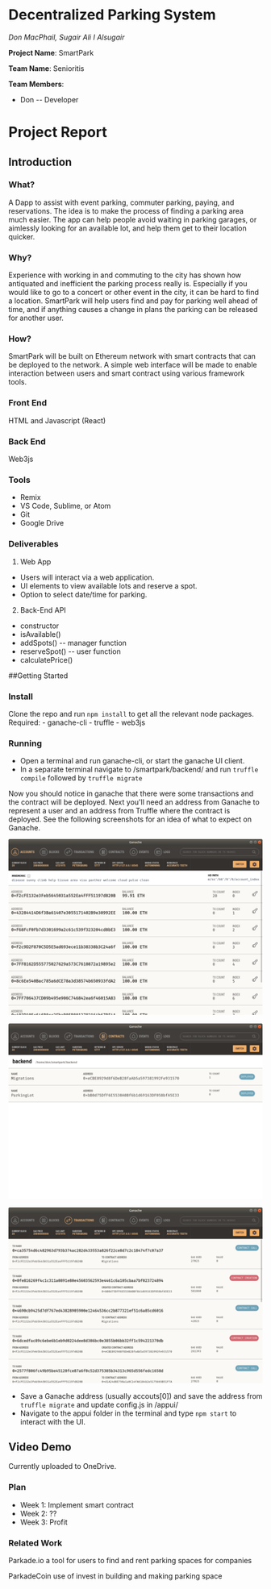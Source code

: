 # Decentralized Parking System
*Don MacPhail, Sugair Ali I Alsugair*

**Project Name**: SmartPark

**Team Name**: Senioritis

**Team Members**: 
- Don -- Developer


# Project Report

## Introduction
### What?
A Dapp to assist with event parking, commuter parking, paying, and reservations.  The idea is to make the process of finding a parking area much easier.  The app can help people avoid waiting in parking garages, or aimlessly looking for an available lot, and help them get to their location quicker.

### Why?
Experience with working in and commuting to the city has shown how antiquated and inefficient the parking process really is.  Especially if you would like to go to a concert or other event in the city, it can be hard to find a location.  SmartPark will help users find and pay for parking well ahead of time, and if anything causes a change in plans the parking can be released for another user.

### How?
SmartPark will be built on Ethereum network with smart contracts that can be deployed to the network. A simple web interface will be made to enable interaction between users and smart contract using various framework tools.

### Front End
HTML and Javascript (React)

### Back End
Web3js

### Tools
- Remix
- VS Code, Sublime, or Atom
- Git
- Google Drive

### Deliverables
1. Web App
- Users will interact via a web application.
- UI elements to view available lots and reserve a spot.
- Option to select date/time for parking.
2. Back-End API
- constructor
- isAvailable()
- addSpots() -- manager function
- reserveSpot() -- user function
- calculatePrice()

##Getting Started
### Install
Clone the repo and run `npm install` to get all the relevant node packages.  
Required:
	- ganache-cli
	- truffle
	- web3js

### Running
- Open a terminal and run ganache-cli, or start the ganache UI client.
- In a separate terminal navigate to /smartpark/backend/ and run `truffle compile` followed by `truffle migrate`

Now you should notice in ganache that there were some transactions and the contract will be deployed.  Next you'll need an address from Ganache to represent a user and an address from Truffle where the contract is deployed.  See the following screenshots for an idea of what to expect on Ganache.


![Ganache Accounts Screen](/appui/src/assets/accounts.png "Accounts")


![Ganache Conracts screen](/appui/src/assets/contracts.png "Contracts")


![Ganache Transaction Screen](/appui/src/assets/transactions.png "Transactions")


- Save a Ganache address (usually accouts[0]) and save the address from `truffle migrate` and update config.js in /appui/
- Navigate to the appui folder in the terminal and type `npm start` to interact with the UI.

## Video Demo
Currently uploaded to OneDrive.

### Plan
- Week 1: Implement smart contract
- Week 2: ??
- Week 3: Profit

### Related Work
Parkade.io a tool for users to find and rent parking spaces for companies 

ParkadeCoin use of invest in building and making parking space

